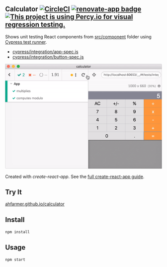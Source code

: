 Calculator [![CircleCI](https://circleci.com/gh/bahmutov/calculator.svg?style=svg)](https://circleci.com/gh/bahmutov/calculator) [![renovate-app badge][renovate-badge]][renovate-app] [![This project is using Percy.io for visual regression testing.](https://percy.io/static/images/percy-badge.svg)](https://percy.io)
---

Shows unit testing React components from [src/component](src/component) folder using [Cypress test runner](https://www.cypress.io/).

* [cypress/integration/app-spec.js](cypress/integration/app-spec.js)
* [cypress/integration/button-spec.js](cypress/integration/button-spec.js)

![App component tests](images/calculator.gif)

Created with *create-react-app*. See the [full create-react-app guide](https://github.com/facebookincubator/create-react-app/blob/master/packages/react-scripts/template/README.md).



Try It
---

[ahfarmer.github.io/calculator](https://ahfarmer.github.io/calculator/)



Install
---

`npm install`



Usage
---

`npm start`

[renovate-badge]: https://img.shields.io/badge/renovate-app-blue.svg
[renovate-app]: https://renovateapp.com/
